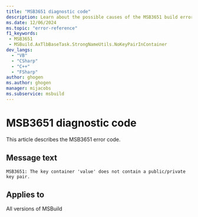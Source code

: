 ```yaml
---
title: "MSB3651 diagnostic code"
description: Learn about the possible causes of the MSB3651 build error, and get troubleshooting tips.
ms.date: 12/06/2024
ms.topic: "error-reference"
f1_keywords:
 - MSB3651
 - MSBuild.AxTlbBaseTask.StrongNameUtils.NoKeyPairInContainer
dev_langs:
  - "VB"
  - "CSharp"
  - "C++"
  - "FSharp"
author: ghogen
ms.author: ghogen
manager: mijacobs
ms.subservice: msbuild
---
```


# MSB3651 diagnostic code

<!-- :::ErrorDefinitionDescription::: -->
<!-- :::editable-content name="introDescription"::: -->
This article describes the MSB3651 error code.
<!-- :::editable-content-end::: -->

## Message text

`MSB3651: The key container 'value' does not contain a public/private key pair.`

<!-- :::editable-content name="postOutputDescription"::: -->
<!--
{StrBegin="MSB3651: "}
-->
<!-- :::editable-content-end::: -->
<!-- :::ErrorDefinitionDescription-end::: -->

## Applies to

All versions of MSBuild
